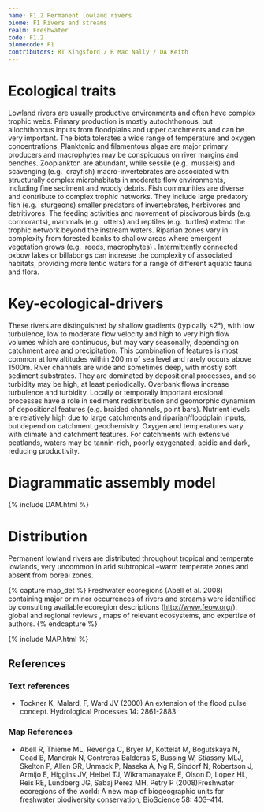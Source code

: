 ```yaml
---
name: F1.2 Permanent lowland rivers
biome: F1 Rivers and streams
realm: Freshwater
code: F1.2
biomecode: F1
contributors: RT Kingsford / R Mac Nally / DA Keith
---
```


# Ecological traits

Lowland rivers are usually productive environments and often have complex trophic webs. Primary production is mostly autochthonous, but allochthonous inputs from floodplains and upper catchments and can be very important.  The biota tolerates a wide range of temperature and oxygen concentrations. Planktonic and filamentous algae are major primary producers and macrophytes may be conspicuous on river margins and benches. Zooplankton are abundant, while sessile (e.g.  mussels) and scavenging (e.g.  crayfish) macro-invertebrates are associated with structurally complex microhabitats in moderate flow environments, including fine sediment and woody debris.  Fish communities are diverse and contribute to complex trophic networks. They include large predatory fish (e.g.  sturgeons) smaller predators of invertebrates, herbivores and detritivores. The feeding activities and movement of piscivorous  birds (e.g.  cormorants),  mammals (e.g.  otters) and reptiles (e.g.  turtles) extend the trophic network beyond the instream waters. Riparian zones vary in complexity from forested banks to shallow areas where emergent vegetation grows (e.g.  reeds, macrophytes) . Intermittently connected oxbow lakes or billabongs can increase the complexity of associated habitats, providing more lentic waters for a range of different aquatic fauna and flora.

# Key-ecological-drivers

These rivers are distinguished by shallow gradients (typically <2°), with low turbulence, low to moderate flow velocity and high to very high flow volumes which are continuous, but may vary seasonally, depending on catchment area and precipitation. This combination of features is most common at low altitudes within 200 m of sea level and rarely occurs above 1500m. River channels are wide and sometimes deep, with mostly soft sediment substrates. They are dominated by depositional processes, and so turbidity may be high, at least periodically. Overbank flows increase turbulence and turbidity. Locally or temporally important erosional processes have a role in sediment redistribution and geomorphic dynamism of depositional features (e.g. braided channels, point bars). Nutrient levels are relatively high due to large catchments and riparian/floodplain inputs, but depend on catchment geochemistry. Oxygen and temperatures vary with climate and catchment features. For catchments with extensive peatlands, waters may be tannin-rich, poorly oxygenated, acidic and dark, reducing productivity.

# Diagrammatic assembly model

{% include DAM.html %}

# Distribution

Permanent lowland rivers are distributed throughout tropical and temperate lowlands, very uncommon in arid subtropical –warm temperate zones and absent from boreal zones.

{% capture map_det %} Freshwater ecoregions (Abell et al. 2008) containing major or minor occurrences of rivers and streams were identified by consulting available ecoregion descriptions (http://www.feow.org/),  global and regional reviews , maps of relevant ecosystems, and expertise of authors. {% endcapture %}

{% include MAP.html %}

## References

### Text references

* Tockner K, Malard, F, Ward JV (2000) An extension of the flood pulse concept. Hydrological Processes 14: 2861-2883.

### Map References

* Abell R, Thieme ML, Revenga C, Bryer M, Kottelat M, Bogutskaya N, Coad B, Mandrak N, Contreras Balderas S, Bussing W, Stiassny MLJ, Skelton P, Allen GR, Unmack P, Naseka A, Ng R, Sindorf N, Robertson J, Armijo E, Higgins JV, Heibel TJ, Wikramanayake E, Olson D, López HL, Reis RE, Lundberg JG, Sabaj Pérez MH, Petry P (2008)Freshwater ecoregions of the world: A new map of biogeographic units for freshwater biodiversity conservation, BioScience 58: 403–414.
